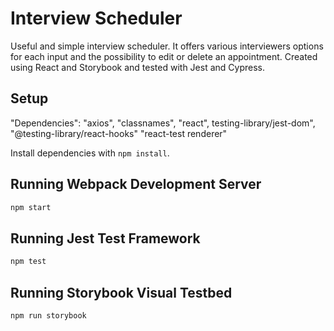 # Interview Scheduler

  Useful and simple interview scheduler. It offers various interviewers options for each input and the possibility to edit or delete an appointment. Created using React and Storybook and tested with Jest and Cypress.

## Setup

  "Dependencies":
    "axios",
    "classnames",
    "react",
    testing-library/jest-dom",
    "@testing-library/react-hooks"
    "react-test renderer"

Install dependencies with `npm install`.

## Running Webpack Development Server

```sh
npm start
```

## Running Jest Test Framework

```sh
npm test
```

## Running Storybook Visual Testbed

```sh
npm run storybook
```

